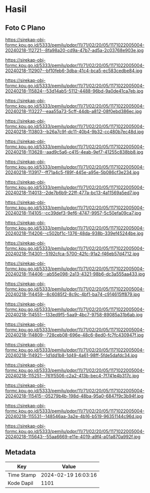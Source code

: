 # Hasil

## Foto C Plano

https://sirekap-obj-formc.kpu.go.id/5333/pemilu/pdpr/11/71/02/20/05/1171022005004-20240218-112721--8fa98a20-cd9a-47b7-ad5a-2c03768e903e.jpg

https://sirekap-obj-formc.kpu.go.id/5333/pemilu/pdpr/11/71/02/20/05/1171022005004-20240218-112907--bf10feb6-3dba-41c4-bca5-ec583cedbe84.jpg

https://sirekap-obj-formc.kpu.go.id/5333/pemilu/pdpr/11/71/02/20/05/1171022005004-20240218-115824--53d14ab5-5112-4488-96bd-9a0de41ca7eb.jpg

https://sirekap-obj-formc.kpu.go.id/5333/pemilu/pdpr/11/71/02/20/05/1171022005004-20240218-113227--eaa55a73-5cff-44db-a812-08f0ebd386ec.jpg

https://sirekap-obj-formc.kpu.go.id/5333/pemilu/pdpr/11/71/02/20/05/1171022005004-20240218-113803--b26a7c9f-dc11-40b4-9b32-cc480b7ec48d.jpg

https://sirekap-obj-formc.kpu.go.id/5333/pemilu/pdpr/11/71/02/20/05/1171022005004-20240218-113628--aad9c5a6-c415-4eab-9ef7-41255c838bb8.jpg

https://sirekap-obj-formc.kpu.go.id/5333/pemilu/pdpr/11/71/02/20/05/1171022005004-20240218-113917--ff71a4c5-f89f-445e-a95e-5b086cf3e234.jpg

https://sirekap-obj-formc.kpu.go.id/5333/pemilu/pdpr/11/71/02/20/05/1171022005004-20240218-114013--2de7b6b9-22ff-477a-bc13-4a11569a5ed7.jpg

https://sirekap-obj-formc.kpu.go.id/5333/pemilu/pdpr/11/71/02/20/05/1171022005004-20240218-114105--cc39def3-9ef6-4747-9957-5c50efa09ca7.jpg

https://sirekap-obj-formc.kpu.go.id/5333/pemilu/pdpr/11/71/02/20/05/1171022005004-20240218-114206--c502bf1c-1376-48da-938b-339ef45244be.jpg

https://sirekap-obj-formc.kpu.go.id/5333/pemilu/pdpr/11/71/02/20/05/1171022005004-20240218-114301--5192cfca-5700-42fc-91a2-f46eb57d4712.jpg

https://sirekap-obj-formc.kpu.go.id/5333/pemilu/pdpr/11/71/02/20/05/1171022005004-20240218-114406--ab55e098-2a13-4321-98b6-dc3a555aa433.jpg

https://sirekap-obj-formc.kpu.go.id/5333/pemilu/pdpr/11/71/02/20/05/1171022005004-20240218-114459--8c6085f2-8c9c-4bf1-ba74-c914615ff879.jpg

https://sirekap-obj-formc.kpu.go.id/5333/pemilu/pdpr/11/71/02/20/05/1171022005004-20240218-114551--133ed9f5-5aa9-4bc7-9758-89085a31b6ab.jpg

https://sirekap-obj-formc.kpu.go.id/5333/pemilu/pdpr/11/71/02/20/05/1171022005004-20240218-114809--728ceb08-696e-48c6-8ed0-fc7fc430947f.jpg

https://sirekap-obj-formc.kpu.go.id/5333/pemilu/pdpr/11/71/02/20/05/1171022005004-20240218-114921--1d1dd1b8-1d49-4a61-98ff-5fde5dafdc34.jpg

https://sirekap-obj-formc.kpu.go.id/5333/pemilu/pdpr/11/71/02/20/05/1171022005004-20240218-115251--761f5506-c2a2-413b-bec4-7f741e4b317c.jpg

https://sirekap-obj-formc.kpu.go.id/5333/pemilu/pdpr/11/71/02/20/05/1171022005004-20240218-115415--05279b4b-198d-48ba-95a0-6847f9c3b94f.jpg

https://sirekap-obj-formc.kpu.go.id/5333/pemilu/pdpr/11/71/02/20/05/1171022005004-20240218-115531--148546aa-3a2e-4b16-b519-96351144c96d.jpg

https://sirekap-obj-formc.kpu.go.id/5333/pemilu/pdpr/11/71/02/20/05/1171022005004-20240218-115643--55aa6669-e11e-4019-a9f4-a01a870a992f.jpg


## Metadata

| Key        | Value               |
| ---------- | ------------------- |
| Time Stamp | 2024-02-19 16:03:16 |
| Kode Dapil | 1101                |



